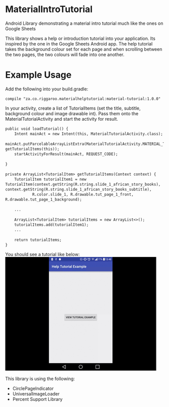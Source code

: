 # MaterialIntroTutorial
Android Library demonstrating a material intro tutorial much like the ones on Google Sheets

This library shows a help or introduction tutorial into your application. Its inspired by the one in the Google Sheets Android app. 
The help tutorial takes the background colour set for each page and when scrolling between the two pages, the two colours will fade into one another.


# Example Usage

Add the following into your build.gradle:

    compile "za.co.riggaroo.materialhelptutorial:material-tutorial:1.0.0"

In your activity, create a list of TutorialItems (set the title, subtitle, background colour and image drawable int). Pass them onto the MaterialTutorialActivity and start the activity for result.

    public void loadTutorial() {
        Intent mainAct = new Intent(this, MaterialTutorialActivity.class);
        mainAct.putParcelableArrayListExtra(MaterialTutorialActivity.MATERIAL_TUTORIAL_ARG_TUTORIAL_ITEMS, getTutorialItems(this));
        startActivityForResult(mainAct, REQUEST_CODE);

    }

    private ArrayList<TutorialItem> getTutorialItems(Context context) {
        TutorialItem tutorialItem1 = new TutorialItem(context.getString(R.string.slide_1_african_story_books), context.getString(R.string.slide_1_african_story_books_subtitle),
                R.color.slide_1, R.drawable.tut_page_1_front,  R.drawable.tut_page_1_background);

        ...

        ArrayList<TutorialItem> tutorialItems = new ArrayList<>();
        tutorialItems.add(tutorialItem1);
        ...

        return tutorialItems;
    }

You should see a tutorial like below:
![](example-usage.gif)

This library is using the following:
- CirclePageIndicator
- UniversalImageLoader
- Percent Support Library


